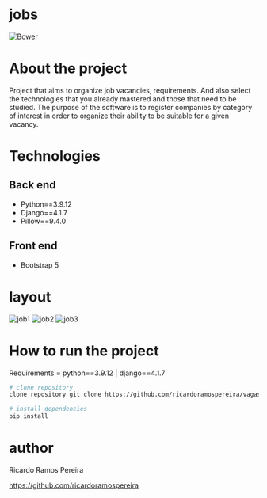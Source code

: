 # jobs
[![Bower](https://img.shields.io/bower/l/django)](https://github.com/ricardoramospereira/vagas_emprego/blob/main/LICENSE)

# About the project
Project that aims to organize job vacancies, requirements. And also select the technologies that you already mastered and those that need to be studied. 
The purpose of the software is to register companies by category of interest in order to organize their ability to be suitable for a given vacancy.

# Technologies
## Back end
* Python==3.9.12
* Django==4.1.7
* Pillow==9.4.0

## Front end
* Bootstrap 5

# layout
![job1](https://user-images.githubusercontent.com/103947016/233647687-d40520c0-bb90-4157-b27e-ef44599200ea.png)
![job2](https://user-images.githubusercontent.com/103947016/233647705-f17c11a5-485c-4071-aa4c-8be25fb5181d.png)
![job3](https://user-images.githubusercontent.com/103947016/233647721-7ca13283-f9ff-4c34-8250-78fa0694fd2c.png)

# How to run the project
Requirements = python==3.9.12 | django==4.1.7

```bash
# clone repository
clone repository git clone https://github.com/ricardoramospereira/vagas_emprego.git

# install dependencies
pip install
```

# author
Ricardo Ramos Pereira

https://github.com/ricardoramospereira




